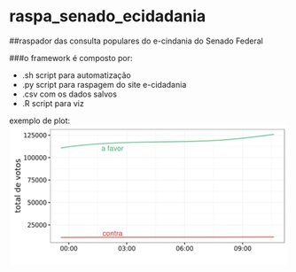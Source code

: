 # raspa_senado_ecidadania

##raspador das consulta populares do e-cindania do Senado Federal

###o framework é composto por:
  * .sh script para automatização
  * .py script para raspagem do site e-cidadania
  * .csv com os dados salvos
  * .R script para viz

exemplo de plot: 
![alt text](https://github.com/joaomeirelles/raspa_senado_ecidadania/blob/master/overview.png "Logo Title Text 1")


